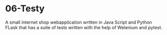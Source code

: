 # 06-Testy

A small internet shop webapplication written in Java Script and Python FLask that has a suite of tests written with the help of Welenium and pytest.
